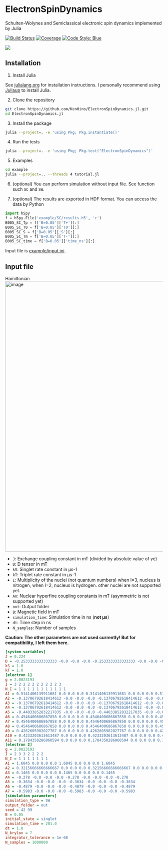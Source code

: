 # ElectronSpinDynamics

Schulten-Wolynes and Semiclassical electronic spin dynamics implemented by Julia

[![Build Status](https://github.com/KenHino/ElectronSpinDynamics.jl/actions/workflows/CI.yml/badge.svg?branch=main)](https://github.com/KenHino/ElectronSpinDynamics.jl/actions/workflows/CI.yml?query=branch%3Amain)
[![Coverage](https://codecov.io/gh/KenHino/ElectronSpinDynamics.jl/branch/main/graph/badge.svg)](https://codecov.io/gh/KenHino/ElectronSpinDynamics.jl)
[![Code Style: Blue](https://img.shields.io/badge/code%20style-blue-4495d1.svg)](https://github.com/JuliaDiff/BlueStyle)

![](example/SC_error.png)

## Installation

1. Install Julia

See [julialang.org](https://julialang.org/) for installation instructions.
I personally recommend using [Juliaup](https://github.com/JuliaLang/juliaup) to install Julia.

2. Clone the repository

```bash
git clone https://github.com/KenHino/ElectronSpinDynamics.jl.git
cd ElectronSpinDynamics.jl
```

3. Install the package

```bash
julia --project=. -e 'using Pkg; Pkg.instantiate()'
```

4. Run the tests

```bash
julia --project=. -e 'using Pkg; Pkg.test("ElectronSpinDynamics")'
```

5. Examples

```bash
cd example
julia --project=.. --threads 4 tutorial.jl
```

6. (optional) You can perform simulation without input file. See function such `SC` and `SW`.

7. (optional) The results are exported in HDF format. You can access the data by Python

```python
import h5py
f = h5py.File('example/SC/results.h5', 'r')
B005_SC_Tp = f['B=0.05']['T+'][:]
B005_SC_T0 = f['B=0.05']['T0'][:]
B005_SC_S = f['B=0.05']['S'][:]
B005_SC_Tm = f['B=0.05']['T-'][:]
B005_SC_time = f['B=0.05']['time_ns'][:]
```

Input file is [example/input.ini](example/input.ini).

## Input file

Hamiltonian
<img width="1090" height="866" alt="image" src="https://github.com/user-attachments/assets/f0348962-a38e-4626-ab37-b2a482624280" />


- `J`: Exchange coupling constant in mT (divided by absolute value of γe)
- `D`: D tensor in mT
- `kS`: Singlet rate constant in μs-1
- `kT`: Triplet rate constant in μs-1
- `I`: Multiplicity of the nuclei (not quantum numbers) when I=3, nucleus is nitrogen, when I=2, nucleus is hydrogen. other nuclei are not supported yet.
- `An`: Nuclear hyperfine coupling constants in mT (asymmetric is not supported yet)
- `out`: Output folder
- `B`: Magnetic field in mT
- `simulation_time`: Simulation time in ns (**not μs**)
- `dt`: Time step in ns
- `N_samples`: Number of samples

**Caution: The other parameters are not used currently! But for compatibility, I left them here.**

```ini
[system variables]
J = 0.224
D = -0.2533333333333333 -0.0 -0.0 -0.0 -0.2533333333333333 -0.0 -0.0 -0.0 +0.5066666666666666
kS = 1.0
kT = 1.0
[electron 1]
g = 2.0023193
I = 3 2 2 2 2 2 2 2 2 2 3
N_I = 1 1 1 1 1 1 1 1 1 1 1
A1 = 0.5141406139911681 0.0 0.0 0.0 0.5141406139911681 0.0 0.0 0.0 0.5141406139911681
A2 = -0.13706792618414612 -0.0 -0.0 -0.0 -0.13706792618414612 -0.0 -0.0 -0.0 -0.13706792618414612
A3 = -0.13706792618414612 -0.0 -0.0 -0.0 -0.13706792618414612 -0.0 -0.0 -0.0 -0.13706792618414612
A4 = -0.13706792618414612 -0.0 -0.0 -0.0 -0.13706792618414612 -0.0 -0.0 -0.0 -0.13706792618414612
A5 = -0.44033852832217035 -0.0 -0.0 -0.0 -0.44033852832217035 -0.0 -0.0 -0.0 -0.44033852832217035
A6 = 0.4546400686867858 0.0 0.0 0.0 0.4546400686867858 0.0 0.0 0.0 0.4546400686867858
A7 = 0.4546400686867858 0.0 0.0 0.0 0.4546400686867858 0.0 0.0 0.0 0.4546400686867858
A8 = 0.4546400686867858 0.0 0.0 0.0 0.4546400686867858 0.0 0.0 0.0 0.4546400686867858
A9 = 0.4262605982027767 0.0 0.0 0.0 0.4262605982027767 0.0 0.0 0.0 0.4262605982027767
A10 = 0.4233203613613487 0.0 0.0 0.0 0.4233203613613487 0.0 0.0 0.0 0.4233203613613487
A11 = 0.1784350286060594 0.0 0.0 0.0 0.1784350286060594 0.0 0.0 0.0 0.1784350286060594
[electron 2]
g = 2.0023193
I = 2 3 3 2 2 2 2
N_I = 1 1 1 1 1 1 1
A1 = 1.6045 0.0 0.0 0.0 1.6045 0.0 0.0 0.0 1.6045
A2 = 0.32156666666666667 0.0 0.0 0.0 0.32156666666666667 0.0 0.0 0.0 0.32156666666666667
A3 = 0.1465 0.0 0.0 0.0 0.1465 0.0 0.0 0.0 0.1465
A4 = -0.278 -0.0 -0.0 -0.0 -0.278 -0.0 -0.0 -0.0 -0.278
A5 = -0.3634 -0.0 -0.0 -0.0 -0.3634 -0.0 -0.0 -0.0 -0.3634
A6 = -0.4879 -0.0 -0.0 -0.0 -0.4879 -0.0 -0.0 -0.0 -0.4879
A7 = -0.5983 -0.0 -0.0 -0.0 -0.5983 -0.0 -0.0 -0.0 -0.5983
[simulation parameters]
simulation_type = SW
output_folder = out
seed = 42 99
B = 0.05
initial_state = singlet
simulation_time = 201.0
dt = 1.0
N_krylov = 7
integrator_tolerance = 1e-08
N_samples = 1000000
```
